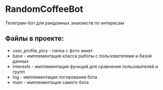 # RandomCoffeeBot

Телеграм-бот для рандомных знакомств по интересам

## Файлы в проекте:
* user_profile_pics - папка с фото анкет
* base - имплементация класса работы с пользователями и базой данных
* interests - имплементация функций для сравнения пользователей и групп
* log - имплементация логирования бота
* main - имплементация самого бота
